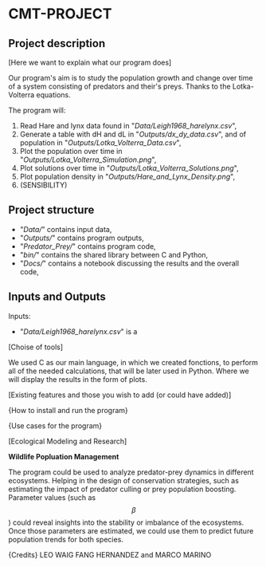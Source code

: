 # CMT-PROJECT 

## Project description

[Here we want to explain what our program does]

Our program's aim is to study the population growth and change over time of a system consisting of predators and their's preys. Thanks to the Lotka-Volterra equations.

The program will:
1. Read Hare and lynx data found in "*Data/Leigh1968_harelynx.csv*",
2. Generate a table with dH and dL in "*Outputs/dx_dy_data.csv*", and of population in "*Outputs/Lotka_Volterra_Data.csv*",
3. Plot the population over time in "*Outputs/Lotka_Volterra_Simulation.png*",
4. Plot solutions over time in "*Outputs/Lotka_Volterra_Solutions.png*",
5. Plot population density in "*Outputs/Hare_and_Lynx_Density.png*",
6. (SENSIBILITY)

## Project structure
- "*Data/*" contains input data,
- "*Outputs/*" contains program outputs,
- "*Predator_Prey/*" contains program code,
- "*bin/*" contains the shared library between C and Python,
- "*Docs/*" contains a notebook discussing the results and the overall code,

## Inputs and Outputs

Inputs:
- "*Data/Leigh1968_harelynx.csv*" is a 

[Choise of tools]

We used C as our main language, in which we created fonctions, to perform all of the needed calculations, that will be later used in Python. Where we will display the results in the form of plots. 

[Existing features and those you wish to add (or could have added)]

{How to install and run the program}


{Use cases for the program}

[Ecological Modeling and Research]

**Wildlife Popluation Management**

The program could be used to analyze predator-prey dynamics in different ecosystems. Helping in the design of conservation strategies, such as estimating the impact of predator culling or prey population boosting. 
Parameter values (such as $$\beta$$ ) could reveal insights into the stability or imbalance of the ecosystems. 
Once those parameters are estimated, we could use them to predict future population trends for both species.




{Credits}
LEO WAIG FANG HERNANDEZ and MARCO MARINO    
